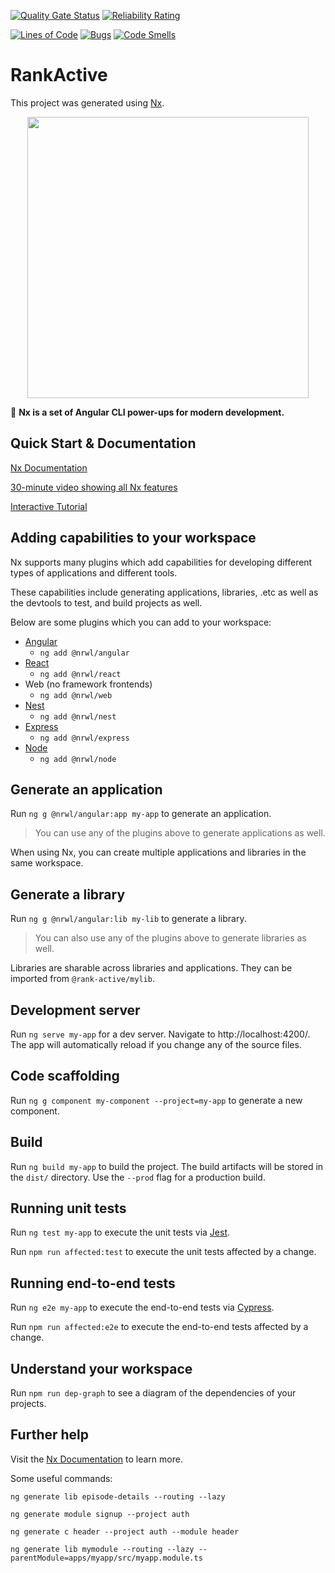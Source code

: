 [![Quality Gate Status](https://sonarcloud.io/api/project_badges/measure?project=Tempeny_New_Front&metric=alert_status)](https://sonarcloud.io/dashboard?id=Tempeny_New_Front)
[![Reliability Rating](https://sonarcloud.io/api/project_badges/measure?project=Tempeny_New_Front&metric=reliability_rating)](https://sonarcloud.io/dashboard?id=Tempeny_New_Front)

[![Lines of Code](https://sonarcloud.io/api/project_badges/measure?project=Tempeny_New_Front&metric=ncloc)](https://sonarcloud.io/dashboard?id=Tempeny_New_Front)
[![Bugs](https://sonarcloud.io/api/project_badges/measure?project=Tempeny_New_Front&metric=bugs)](https://sonarcloud.io/dashboard?id=Tempeny_New_Front)
[![Code Smells](https://sonarcloud.io/api/project_badges/measure?project=Tempeny_New_Front&metric=code_smells)](https://sonarcloud.io/dashboard?id=Tempeny_New_Front)

# RankActive

This project was generated using [Nx](https://nx.dev).

<p align="center"><img src="https://raw.githubusercontent.com/nrwl/nx/master/nx-logo.png" width="450"></p>

🔎 **Nx is a set of Angular CLI power-ups for modern development.**

## Quick Start & Documentation

[Nx Documentation](https://nx.dev)

[30-minute video showing all Nx features](https://nx.dev/getting-started/what-is-nx)

[Interactive Tutorial](https://nx.dev/tutorial/01-create-application)

## Adding capabilities to your workspace

Nx supports many plugins which add capabilities for developing different types of applications and different tools.

These capabilities include generating applications, libraries, .etc as well as the devtools to test, and build projects as well.

Below are some plugins which you can add to your workspace:

- [Angular](https://angular.io)
  - `ng add @nrwl/angular`
- [React](https://reactjs.org)
  - `ng add @nrwl/react`
- Web (no framework frontends)
  - `ng add @nrwl/web`
- [Nest](https://nestjs.com)
  - `ng add @nrwl/nest`
- [Express](https://expressjs.com)
  - `ng add @nrwl/express`
- [Node](https://nodejs.org)
  - `ng add @nrwl/node`

## Generate an application

Run `ng g @nrwl/angular:app my-app` to generate an application.

> You can use any of the plugins above to generate applications as well.

When using Nx, you can create multiple applications and libraries in the same workspace.

## Generate a library

Run `ng g @nrwl/angular:lib my-lib` to generate a library.

> You can also use any of the plugins above to generate libraries as well.

Libraries are sharable across libraries and applications. They can be imported from `@rank-active/mylib`.

## Development server

Run `ng serve my-app` for a dev server. Navigate to http://localhost:4200/. The app will automatically reload if you change any of the source files.

## Code scaffolding

Run `ng g component my-component --project=my-app` to generate a new component.

## Build

Run `ng build my-app` to build the project. The build artifacts will be stored in the `dist/` directory. Use the `--prod` flag for a production build.

## Running unit tests

Run `ng test my-app` to execute the unit tests via [Jest](https://jestjs.io).

Run `npm run affected:test` to execute the unit tests affected by a change.

## Running end-to-end tests

Run `ng e2e my-app` to execute the end-to-end tests via [Cypress](https://www.cypress.io).

Run `npm run affected:e2e` to execute the end-to-end tests affected by a change.

## Understand your workspace

Run `npm run dep-graph` to see a diagram of the dependencies of your projects.

## Further help

Visit the [Nx Documentation](https://nx.dev) to learn more.

Some useful commands:

`ng generate lib episode-details --routing --lazy`

`ng generate module signup --project auth`

`ng generate c header --project auth --module header`

`ng generate lib mymodule --routing --lazy --parentModule=apps/myapp/src/myapp.module.ts`